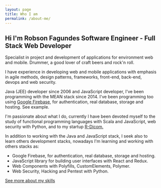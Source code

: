 ```yaml
---
layout: page
title: Who I am
permalink: /about-me/
---
```


Hi I'm Robson Fagundes Software Engineer - Full Stack Web Developer
---------------

Specialist in project and development of applications for environment web and mobile. Drummer, a good lover of craft beers and rock'n roll.

I have experience in developing web and mobile applications with emphasis in agile methods, design patterns, frameworks, front-end, back-end, devops and web security.  

Java (JEE) developer since 2006 and JavaScript developer, I've been programming with the MEAN stack since 2014. I've been programming too using [Google Firebase](https://firebase.google.com), for authentication, real database, storage and hosting. See example.

I'm passionate about what I do, currently I have been devoted myself to the study of functional programming languages with Scala and JavaScript, web security with Python, and to my startup [R-Dicom.](https://rdicom.com.br)

In addition to working with the Java and JavaScript stack, I seek also to learn others development stacks, nowadays I'm learning and working with others stacks as:

 -   Google Firebase, for authentication, real database, storage and hosting.
 -   JavaScript library for building user interfaces with React and Redux.
 -   Web Components with Polyfills, CustomElements, Polymer.
 -   Web Security, Hacking and Pentest with Python.


[See more about my skills](https://br.linkedin.com/in/robson-adão-fagundes-7b7a2216)  


